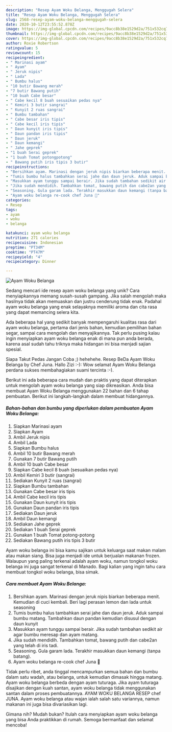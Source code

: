 ```yaml
---
description: "Resep Ayam Woku Belanga, Menggugah Selera"
title: "Resep Ayam Woku Belanga, Menggugah Selera"
slug: 2568-resep-ayam-woku-belanga-menggugah-selera
date: 2020-10-12T23:55:52.878Z
image: https://img-global.cpcdn.com/recipes/9acc8b38e1529d2a/751x532cq70/ayam-woku-belanga-foto-resep-utama.jpg
thumbnail: https://img-global.cpcdn.com/recipes/9acc8b38e1529d2a/751x532cq70/ayam-woku-belanga-foto-resep-utama.jpg
cover: https://img-global.cpcdn.com/recipes/9acc8b38e1529d2a/751x532cq70/ayam-woku-belanga-foto-resep-utama.jpg
author: Roxie Robertson
ratingvalue: 5
reviewcount: 15
recipeingredient:
- " Marinasi ayam"
- " Ayam"
- " Jeruk nipis"
- " Lada"
- " Bumbu halus"
- "10 butir Bawang merah"
- "7 butir Bawang putih"
- "10 buah Cabe besar"
- " Cabe kecil 8 buah sesuaikan pedas nya"
- " Kemiri 3 butir sangrai"
- " Kunyit 2 ruas sangrai"
- " Bumbu tambahan"
- " Cabe besar iris tipis"
- " Cabe kecil iris tipis"
- " Daun kunyit iris tipis"
- " Daun pandan iris tipis"
- " Daun jeruk"
- " Daun kemangi"
- " Jahe geprek"
- "1 buah Serai geprek"
- "1 buah Tomat potongpotong"
- " Bawang putih iris tipis 3 butir"
recipeinstructions:
- "Bersihkan ayam. Marinasi dengan jeruk nipis biarkan beberapa menit. Kemudian di cuci kembali. Beri lagi perasan lemon dan lada untuk seasoning"
- "Tumis bumbu halus tambahkan serai jahe dan daun jeruk. Aduk sampai bumbu matang. Tambahkan daun pandan kemudian disusul dengan daun kunyit"
- "Masukkan ayam tunggu sampai berair. Jika sudah tambahan sedikit air agar bumbu meresap dan ayam matang."
- "Jika sudah mendidih. Tambahkan tomat, bawang putih dan cabe2an yang telah di iris tadi."
- "Seasoning. Gula garam lada. Terakhir masukkan daun kemangi (tanpa batang)."
- "Ayam woku belanga re-cook chef Juna 🥰"
categories:
- Resep
tags:
- ayam
- woku
- belanga

katakunci: ayam woku belanga 
nutrition: 271 calories
recipecuisine: Indonesian
preptime: "PT34M"
cooktime: "PT47M"
recipeyield: "4"
recipecategory: Dinner

---
```



![Ayam Woku Belanga](https://img-global.cpcdn.com/recipes/9acc8b38e1529d2a/751x532cq70/ayam-woku-belanga-foto-resep-utama.jpg)

Sedang mencari ide resep ayam woku belanga yang unik? Cara menyiapkannya memang susah-susah gampang. Jika salah mengolah maka hasilnya tidak akan memuaskan dan justru cenderung tidak enak. Padahal ayam woku belanga yang enak selayaknya memiliki aroma dan cita rasa yang dapat memancing selera kita.

Ada beberapa hal yang sedikit banyak mempengaruhi kualitas rasa dari ayam woku belanga, pertama dari jenis bahan, kemudian pemilihan bahan segar, sampai cara mengolah dan menyajikannya. Tak perlu pusing kalau ingin menyiapkan ayam woku belanga enak di mana pun anda berada, karena asal sudah tahu triknya maka hidangan ini bisa menjadi sajian spesial.

Siapa Takut Pedas Jangan Coba ;) hehehehe. Resep BeDa Ayam Woku Belanga by Chef Juna. Hallo Zizi :-): Wow selamat Ayam Woku Belanga perdana sukses membahagiakan suami tercinta :-).


Berikut ini ada beberapa cara mudah dan praktis yang dapat diterapkan untuk mengolah ayam woku belanga yang siap dikreasikan. Anda bisa membuat Ayam Woku Belanga menggunakan 22 bahan dan 6 tahap pembuatan. Berikut ini langkah-langkah dalam membuat hidangannya.

<!--inarticleads1-->

##### Bahan-bahan dan bumbu yang diperlukan dalam pembuatan Ayam Woku Belanga:

1. Siapkan  Marinasi ayam
1. Siapkan  Ayam
1. Ambil  Jeruk nipis
1. Ambil  Lada
1. Siapkan  Bumbu halus
1. Ambil 10 butir Bawang merah
1. Gunakan 7 butir Bawang putih
1. Ambil 10 buah Cabe besar
1. Siapkan  Cabe kecil 8 buah (sesuaikan pedas nya)
1. Ambil  Kemiri 3 butir (sangrai)
1. Sediakan  Kunyit 2 ruas (sangrai)
1. Siapkan  Bumbu tambahan
1. Gunakan  Cabe besar iris tipis
1. Ambil  Cabe kecil iris tipis
1. Gunakan  Daun kunyit iris tipis
1. Gunakan  Daun pandan iris tipis
1. Sediakan  Daun jeruk
1. Ambil  Daun kemangi
1. Sediakan  Jahe geprek
1. Sediakan 1 buah Serai geprek
1. Gunakan 1 buah Tomat potong-potong
1. Sediakan  Bawang putih iris tipis 3 butir


Ayam woku belanga ini bisa kamu sajikan untuk keluarga saat makan malam atau makan siang. Bisa juga menjadi ide untuk berjualan makanan frozen. Walaupun yang paling terkenal adalah ayam woku, namun tongkol woku belanga ini juga sangat terkenal di Manado. Bagi kalian yang ingin tahu cara membuat tongkol woku belanga, bisa simak. 

<!--inarticleads2-->

##### Cara membuat Ayam Woku Belanga:

1. Bersihkan ayam. Marinasi dengan jeruk nipis biarkan beberapa menit. Kemudian di cuci kembali. Beri lagi perasan lemon dan lada untuk seasoning
1. Tumis bumbu halus tambahkan serai jahe dan daun jeruk. Aduk sampai bumbu matang. Tambahkan daun pandan kemudian disusul dengan daun kunyit
1. Masukkan ayam tunggu sampai berair. Jika sudah tambahan sedikit air agar bumbu meresap dan ayam matang.
1. Jika sudah mendidih. Tambahkan tomat, bawang putih dan cabe2an yang telah di iris tadi.
1. Seasoning. Gula garam lada. Terakhir masukkan daun kemangi (tanpa batang).
1. Ayam woku belanga re-cook chef Juna 🥰


Tidak perlu ribet, anda tinggal mencampurkan semua bahan dan bumbu dalam satu wadah, atau belanga, untuk kemudian dimasak hingga matang. Ayam woku belanga berbeda dengan ayam tuturaga. Jika ayam tuturaga disajikan dengan kuah santan, ayam woku belanga tidak menggunakan santan dalam proses pembuatannya. AYAM WOKU BELANGA RESEP chef JUNA. Ayam woku belanga atau wajan ialah salah satu variannya, namun makanan ini juga bisa divariasikan lagi. 

Gimana nih? Mudah bukan? Itulah cara menyiapkan ayam woku belanga yang bisa Anda praktikkan di rumah. Semoga bermanfaat dan selamat mencoba!
